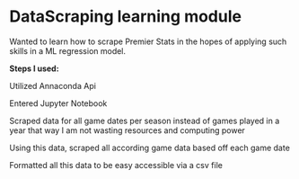 # DataScraping learning module

Wanted to learn how to scrape Premier Stats in the hopes of applying such skills in a ML regression model. 

**Steps I used:**

Utilized Annaconda Api


Entered Jupyter Notebook


Scraped data for all game dates per season instead of games played in a year that way I am not wasting resources and computing power 


Using this data, scraped all according game data based off each game date


Formatted all this data to be easy accessible via a csv file 

